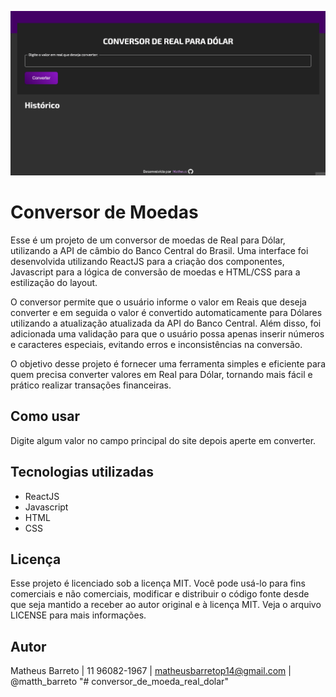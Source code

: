 ![Tela principal](./Anima%C3%A7%C3%A3o.gif)

# Conversor de Moedas

Esse é um projeto de um conversor de moedas de Real para Dólar, utilizando a API de câmbio do Banco Central do Brasil. Uma interface foi desenvolvida utilizando ReactJS para a criação dos componentes, Javascript para a lógica de conversão de moedas e HTML/CSS para a estilização do layout.

O conversor permite que o usuário informe o valor em Reais que deseja converter e em seguida o valor é convertido automaticamente para Dólares utilizando a atualização atualizada da API do Banco Central. Além disso, foi adicionada uma validação para que o usuário possa apenas inserir números e caracteres especiais, evitando erros e inconsistências na conversão.

O objetivo desse projeto é fornecer uma ferramenta simples e eficiente para quem precisa converter valores em Real para Dólar, tornando mais fácil e prático realizar transações financeiras.

## Como usar

Digite algum valor no campo principal do site depois aperte em converter.


## Tecnologias utilizadas
* ReactJS
* Javascript
* HTML
* CSS

## Licença
Esse projeto é licenciado sob a licença MIT. Você pode usá-lo para fins comerciais e não comerciais, modificar e distribuir o código fonte desde que seja mantido a receber ao autor original e à licença MIT. Veja o arquivo LICENSE para mais informações.

## Autor
Matheus Barreto | 11 96082-1967 | matheusbarretop14@gmail.com | @matth_barreto
"# conversor_de_moeda_real_dolar" 
